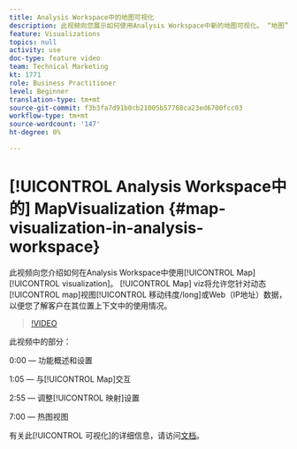 ```yaml
---
title: Analysis Workspace中的地图可视化
description: 此视频向您展示如何使用Analysis Workspace中新的地图可视化。 “地图”视图将允许您根据动态地图视图移动（纬度/经度）或Web（IP地址）数据，以便您了解客户在其位置上下文中的使用情况。
feature: Visualizations
topics: null
activity: use
doc-type: feature video
team: Technical Marketing
kt: 1771
role: Business Practitioner
level: Beginner
translation-type: tm+mt
source-git-commit: f3b3fa7d91b0cb21005b57768ca23ed6700fcc03
workflow-type: tm+mt
source-wordcount: '147'
ht-degree: 0%

---
```



# [!UICONTROL Analysis Workspace中的]  MapVisualization  {#map-visualization-in-analysis-workspace}

此视频向您介绍如何在Analysis Workspace中使用[!UICONTROL Map] [!UICONTROL  visualization]。 [!UICONTROL Map] viz将允许您针对动态[!UICONTROL map]视图[!UICONTROL 移动纬度/long]或Web（IP地址）数据，以便您了解客户在其位置上下文中的使用情况。

>[!VIDEO](https://video.tv.adobe.com/v/23559/?quality=12)

此视频中的部分：

0:00 — 功能概述和设置

1:05 — 与[!UICONTROL Map]交互

2:55 — 调整[!UICONTROL 映射]设置

7:00 — 热图视图

有关此[!UICONTROL 可视化]的详细信息，请访问[文档](https://marketing.adobe.com/resources/help/en_US/analytics/analysis-workspace/map-visualization.html)。
